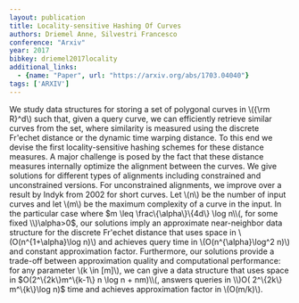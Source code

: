 ```yaml
---
layout: publication
title: Locality-sensitive Hashing Of Curves
authors: Driemel Anne, Silvestri Francesco
conference: "Arxiv"
year: 2017
bibkey: driemel2017locality
additional_links:
  - {name: "Paper", url: "https://arxiv.org/abs/1703.04040"}
tags: ['ARXIV']
---
```

We study data structures for storing a set of polygonal curves in \\(\{\rm R\}^d\\) such that, given a query curve, we can efficiently retrieve similar curves from the set, where similarity is measured using the discrete Fr\'echet distance or the dynamic time warping distance. To this end we devise the first locality-sensitive hashing schemes for these distance measures. A major challenge is posed by the fact that these distance measures internally optimize the alignment between the curves. We give solutions for different types of alignments including constrained and unconstrained versions. For unconstrained alignments, we improve over a result by Indyk from 2002 for short curves. Let \\(n\\) be the number of input curves and let \\(m\\) be the maximum complexity of a curve in the input. In the particular case where $m \leq \frac\{\alpha\}\{4d\} \log n\\(, for some fixed \\)\alpha>0$, our solutions imply an approximate near-neighbor data structure for the discrete Fr\'echet distance that uses space in \\(O(n^\{1+\alpha\}\log n)\\) and achieves query time in \\(O(n^\{\alpha\}\log^2 n)\\) and constant approximation factor. Furthermore, our solutions provide a trade-off between approximation quality and computational performance: for any parameter \\(k \in [m]\\), we can give a data structure that uses space in $O(2^\{2k\}m^\{k-1\} n \log n + nm)\\(, answers queries in \\)O( 2^\{2k\} m^\{k\}\log n)$ time and achieves approximation factor in \\(O(m/k)\\).
